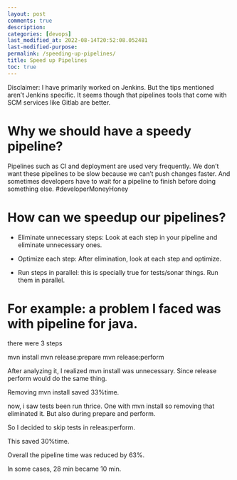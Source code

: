 ```yaml
---
layout: post
comments: true
description: 
categories: [devops]
last_modified_at: 2022-08-14T20:52:08.052481
last-modified-purpose:
permalink: /speeding-up-pipelines/
title: Speed up Pipelines
toc: true
---
```


Disclaimer: I have primarily worked on Jenkins. But the tips mentioned aren’t Jenkins specific. It seems though that pipelines tools that come with SCM services like Gitlab are better.

# Why we should have a speedy pipeline?

Pipelines such as CI and deployment are used very frequently. We don’t want these pipelines to be slow because we can’t push changes faster. And sometimes developers have to wait for a pipeline to finish before doing something else. #developerMoneyHoney

# How can we speedup our pipelines?

- Eliminate unnecessary steps: Look at each step in your pipeline and eliminate unnecessary ones.

- Optimize each step: After elimination, look at each step and optimize.

- Run steps in parallel: this is specially true for tests/sonar things. Run them in parallel.

# For example: a problem I faced was with pipeline for java.

there were 3 steps

mvn install
mvn release:prepare
mvn release:perform

After analyzing it, I realized mvn install was unnecessary. Since release perform would do the same thing.

Removing mvn install saved 33%time.

now, i saw tests been run thrice. One with mvn install so removing that eliminated it. But also during prepare and perform.

So I decided to skip tests in releas:perform.

This saved 30%time.

Overall the pipeline time was reduced by 63%.

In some cases, 28 min became 10 min.